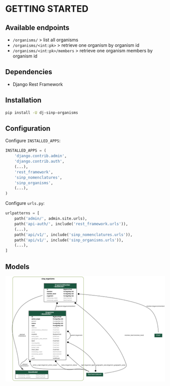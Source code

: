 # GETTING STARTED

## Available endpoints

- `/organisms/` > list all organisms
- `/organisms/<int:pk>` > retrieve one organism by organism id
- `/organisms/<int:pk>/members` > retrieve one organism members by organism id

## Dependencies

- Django Rest Framework

## Installation

```bash
pip install -U dj-sinp-organisms
```

## Configuration

Configure `INSTALLED_APPS`:

```python
INSTALLED_APPS = (
    'django.contrib.admin',
    'django.contrib.auth',
    (...),
    'rest_framework',
    'sinp_nomenclatures',
    'sinp_organisms',
    (...),
)
```

Configure `urls.py`:

```python
urlpatterns = [
    path('admin/', admin.site.urls),
    path('api-auth/', include('rest_framework.urls')),
    (...),
    path('api/v1/', include('sinp_nomenclatures.urls')),
    path('api/v1/', include('sinp_organisms.urls')),
    (...),
]
```

## Models

![Database model](./_static/models.png)
